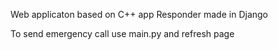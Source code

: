 Web applicaton based on C++ app Responder made in Django

To send emergency call use main.py and refresh page
